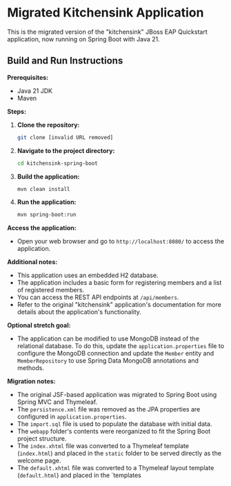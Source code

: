 # Migrated Kitchensink Application

This is the migrated version of the "kitchensink" JBoss EAP Quickstart application, now running on Spring Boot with Java 21.

## Build and Run Instructions

**Prerequisites:**

*   Java 21 JDK
*   Maven

**Steps:**

1.  **Clone the repository:**

    ```bash
    git clone [invalid URL removed]
    ```

2.  **Navigate to the project directory:**

    ```bash
    cd kitchensink-spring-boot
    ```

3.  **Build the application:**

    ```bash
    mvn clean install
    ```

4.  **Run the application:**

    ```bash
    mvn spring-boot:run
    ```

**Access the application:**

*   Open your web browser and go to `http://localhost:8080/` to access the application.

**Additional notes:**

*   This application uses an embedded H2 database.
*   The application includes a basic form for registering members and a list of registered members.
*   You can access the REST API endpoints at `/api/members`.
*   Refer to the original "kitchensink" application's documentation for more details about the application's functionality.

**Optional stretch goal:**

*   The application can be modified to use MongoDB instead of the relational database. To do this, update the `application.properties` file to configure the MongoDB connection and update the `Member` entity and `MemberRepository` to use Spring Data MongoDB annotations and methods.

**Migration notes:**

*   The original JSF-based application was migrated to Spring Boot using Spring MVC and Thymeleaf.
*   The `persistence.xml` file was removed as the JPA properties are configured in `application.properties`.
*   The `import.sql` file is used to populate the database with initial data.
*   The `webapp` folder's contents were reorganized to fit the Spring Boot project structure.
*   The `index.xhtml` file was converted to a Thymeleaf template (`index.html`) and placed in the `static` folder to be served directly as the welcome page.
*   The `default.xhtml` file was converted to a Thymeleaf layout template (`default.html`) and placed in the `templates
